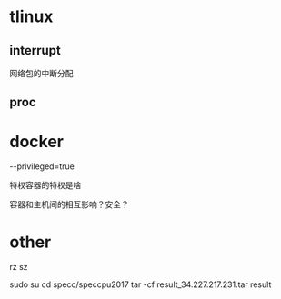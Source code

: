 # tlinux
## interrupt
网络包的中断分配

## proc


# docker
--privileged=true

特权容器的特权是啥

容器和主机间的相互影响？安全？

# other
rz sz


sudo su
cd specc/speccpu2017
tar -cf result_34.227.217.231.tar result 